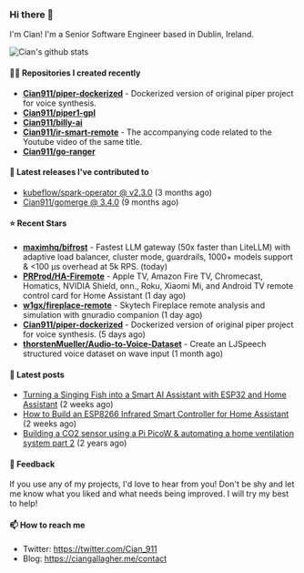 ### Hi there 👋

I'm Cian! I'm a Senior Software Engineer based in Dublin, Ireland.

![Cian's github stats](https://github-readme-stats.vercel.app/api?username=CIan911&theme=dracula&show_icons=true)

#### 👨‍💻 Repositories I created recently
- **[Cian911/piper-dockerized](https://github.com/Cian911/piper-dockerized)** - Dockerized version of original piper project for voice synthesis.
- **[Cian911/piper1-gpl](https://github.com/Cian911/piper1-gpl)**
- **[Cian911/billy-ai](https://github.com/Cian911/billy-ai)**
- **[Cian911/ir-smart-remote](https://github.com/Cian911/ir-smart-remote)** - The accompanying code related to the Youtube video of the same title.
- **[Cian911/go-ranger](https://github.com/Cian911/go-ranger)**

#### 🚀 Latest releases I've contributed to


- [kubeflow/spark-operator @ v2.3.0](https://github.com/kubeflow/spark-operator/releases/tag/v2.3.0) (3 months ago)
- [Cian911/gomerge @ 3.4.0](https://github.com/Cian911/gomerge/releases/tag/3.4.0) (9 months ago)

#### ⭐ Recent Stars


- **[maximhq/bifrost](https://github.com/maximhq/bifrost)** - Fastest LLM gateway (50x faster than LiteLLM) with adaptive load balancer, cluster mode, guardrails, 1000&#43; models support &amp; &lt;100 µs overhead at 5k RPS. (today)
- **[PRProd/HA-Firemote](https://github.com/PRProd/HA-Firemote)** - Apple TV, Amazon Fire TV, Chromecast, Homatics, NVIDIA Shield, onn., Roku, Xiaomi Mi, and Android TV remote control card for Home Assistant (1 day ago)
- **[w1gx/fireplace-remote](https://github.com/w1gx/fireplace-remote)** - Skytech Fireplace remote analysis and simulation with gnuradio companion (1 day ago)
- **[Cian911/piper-dockerized](https://github.com/Cian911/piper-dockerized)** - Dockerized version of original piper project for voice synthesis. (5 days ago)
- **[thorstenMueller/Audio-to-Voice-Dataset](https://github.com/thorstenMueller/Audio-to-Voice-Dataset)** - Create an LJSpeech structured voice dataset on wave input (1 month ago)

#### 📄 Latest posts
- [Turning a Singing Fish into a Smart AI Assistant with ESP32 and Home Assistant](https://ciangallagher.me/2025/10/04/Turning-A-Singing-Fish-Into-A-SMart-AI-Assistant/) (2 weeks ago)
- [How to Build an ESP8266 Infrared Smart Controller for Home Assistant](https://ciangallagher.me/2025/10/04/I-Built-My-Own-Infrared-Remote-To-Control-My-Smart-Home/) (2 weeks ago)
- [Building a CO2 sensor using a Pi PicoW &amp; automating a home ventilation system part 2](https://ciangallagher.me/2023/11/27/Co2-sensor-using-tiny-go-part-2/) (2 years ago)

#### 💬 Feedback

If you use any of my projects, I'd love to hear from you! Don't be shy and let me know what you liked
and what needs being improved. I will try my best to help!

#### 📫 How to reach me

- Twitter: https://twitter.com/Cian_911
- Blog: https://ciangallagher.me/contact
